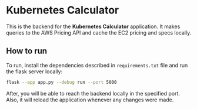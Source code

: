 # Kubernetes Calculator

This is the backend for the **Kubernetes Calculator** application. It makes queries to the AWS Pricing API and cache the EC2 pricing and specs locally.

## How to run

To run, install the dependencies described in `requirements.txt` file and run the flask server locally:

```bash
flask --app app.py --debug run --port 5000
```

After, you will be able to reach the backend locally in the specified port. Also, it will reload the application whenever any changes were made.